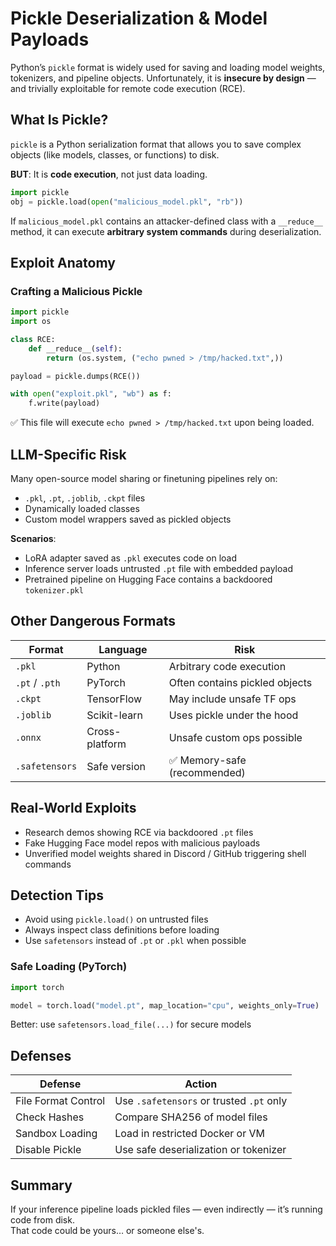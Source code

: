 # Pickle Deserialization & Model Payloads

Python’s `pickle` format is widely used for saving and loading model weights, tokenizers, and pipeline objects. Unfortunately, it is **insecure by design** — and trivially exploitable for remote code execution (RCE).

## What Is Pickle?

`pickle` is a Python serialization format that allows you to save complex objects (like models, classes, or functions) to disk.

**BUT**: It is **code execution**, not just data loading.

```python
import pickle
obj = pickle.load(open("malicious_model.pkl", "rb"))
```

If `malicious_model.pkl` contains an attacker-defined class with a `__reduce__` method, it can execute **arbitrary system commands** during deserialization.

## Exploit Anatomy

### Crafting a Malicious Pickle

```python
import pickle
import os

class RCE:
    def __reduce__(self):
        return (os.system, ("echo pwned > /tmp/hacked.txt",))

payload = pickle.dumps(RCE())

with open("exploit.pkl", "wb") as f:
    f.write(payload)
```

✅ This file will execute `echo pwned > /tmp/hacked.txt` upon being loaded.

## LLM-Specific Risk

Many open-source model sharing or finetuning pipelines rely on:

* `.pkl`, `.pt`, `.joblib`, `.ckpt` files
* Dynamically loaded classes
* Custom model wrappers saved as pickled objects

**Scenarios**:

* LoRA adapter saved as `.pkl` executes code on load
* Inference server loads untrusted `.pt` file with embedded payload
* Pretrained pipeline on Hugging Face contains a backdoored `tokenizer.pkl`

## Other Dangerous Formats

| Format         | Language       | Risk                           |
| -------------- | -------------- | ------------------------------ |
| `.pkl`         | Python         | Arbitrary code execution       |
| `.pt` / `.pth` | PyTorch        | Often contains pickled objects |
| `.ckpt`        | TensorFlow     | May include unsafe TF ops      |
| `.joblib`      | Scikit-learn   | Uses pickle under the hood     |
| `.onnx`        | Cross-platform | Unsafe custom ops possible     |
| `.safetensors` | Safe version   | ✅ Memory-safe (recommended)    |

## Real-World Exploits

* Research demos showing RCE via backdoored `.pt` files
* Fake Hugging Face model repos with malicious payloads
* Unverified model weights shared in Discord / GitHub triggering shell commands

## Detection Tips

* Avoid using `pickle.load()` on untrusted files
* Always inspect class definitions before loading
* Use `safetensors` instead of `.pt` or `.pkl` when possible

### Safe Loading (PyTorch)

```python
import torch

model = torch.load("model.pt", map_location="cpu", weights_only=True)
```

Better: use `safetensors.load_file(...)` for secure models

## Defenses

| Defense             | Action                                   |
| ------------------- | ---------------------------------------- |
| File Format Control | Use `.safetensors` or trusted `.pt` only |
| Check Hashes        | Compare SHA256 of model files            |
| Sandbox Loading     | Load in restricted Docker or VM          |
| Disable Pickle      | Use safe deserialization or tokenizer    |

## Summary

If your inference pipeline loads pickled files — even indirectly — it’s running code from disk.\
That code could be yours… or someone else's.

